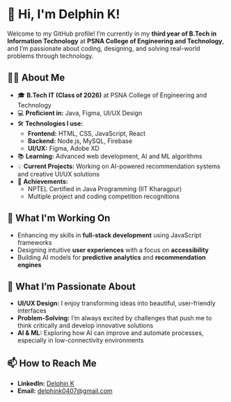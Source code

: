 # 👋 Hi, I'm Delphin K!

Welcome to my GitHub profile! I’m currently in my **third year of B.Tech in Information Technology** at **PSNA College of Engineering and Technology**, and I’m passionate about coding, designing, and solving real-world problems through technology.

## 👩‍💻 About Me

- 🎓 **B.Tech IT (Class of 2026)** at PSNA College of Engineering and Technology
- 💻 **Proficient in:** Java, Figma, UI/UX Design
- 🛠️ **Technologies I use:** 
  - **Frontend:** HTML, CSS, JavaScript, React
  - **Backend:** Node.js, MySQL, Firebase
  - **UI/UX:** Figma, Adobe XD
- 📚 **Learning:** Advanced web development, AI and ML algorithms
- 💡 **Current Projects:** Working on AI-powered recommendation systems and creative UI/UX solutions
- 🏅 **Achievements:** 
  - NPTEL Certified in Java Programming (IIT Kharagpur)
  - Multiple project and coding competition recognitions

## 🔭 What I'm Working On

- Enhancing my skills in **full-stack development** using JavaScript frameworks
- Designing intuitive **user experiences** with a focus on **accessibility**
- Building AI models for **predictive analytics** and **recommendation engines**
  
## 🌱 What I’m Passionate About

- **UI/UX Design:** I enjoy transforming ideas into beautiful, user-friendly interfaces
- **Problem-Solving:** I’m always excited by challenges that push me to think critically and develop innovative solutions
- **AI & ML:** Exploring how AI can improve and automate processes, especially in low-connectivity environments

## 📫 How to Reach Me

- **LinkedIn:** [Delphin K]([https://www.linkedin.com/in/delphin-k/])
- **Email:** [delphink0407@gmail.com](delphink0407@gmail.com)
